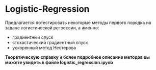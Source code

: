 # Logistic-Regression

Предлагается потестировать некоторые методы первого порядка на задаче логистической регрессии, а именно:
* градиентный спуск
* cтохастический градиентный спуск
* ускоренный метод Нестерова


**Теоретическую справку и более подробное описание методов вы можете увидеть в файле logistic_regression.ipynb**
